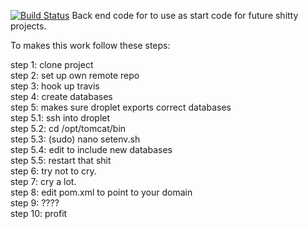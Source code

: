 [![Build Status](https://travis-ci.org/ChrisSkov/ca3back.svg?branch=master)](https://travis-ci.org/ChrisSkov/ca3back)
Back end code for to use as start code for future shitty projects. 

To makes this work follow these steps:

step 1: clone project</br>
step 2: set up own remote repo</br>
step 3: hook up travis</br>
step 4: create databases</br>
step 5: makes sure droplet exports correct databases</br>
step 5.1: ssh into droplet</br>
step 5.2: cd /opt/tomcat/bin</br>
step 5.3: (sudo) nano setenv.sh</br>
step 5.4: edit to include new databases</br>
step 5.5: restart that shit</br>
step 6: try not to cry.</br>
step 7: cry a lot.</br>
step 8: edit pom.xml to point to your domain</br>
step 9: ????</br>
step 10: profit</br>


